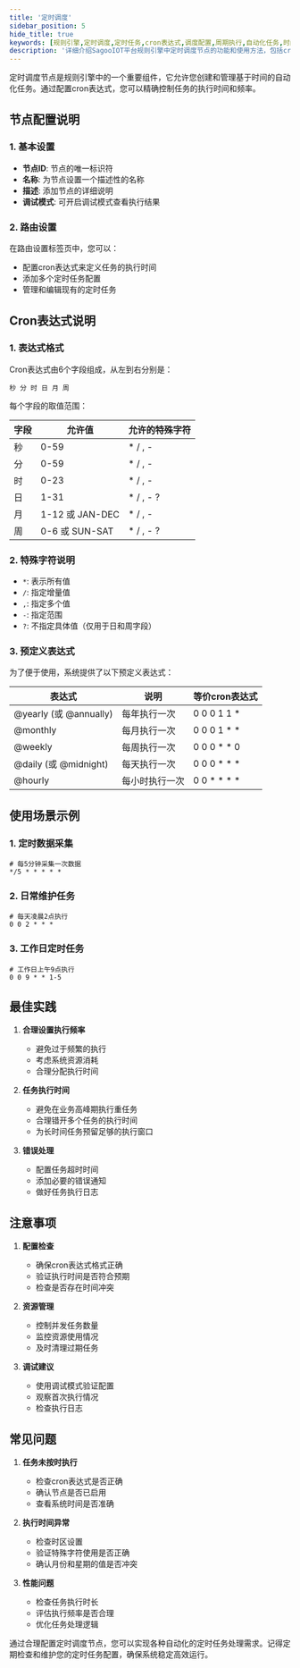 ```yaml
---
title: '定时调度'
sidebar_position: 5
hide_title: true
keywords: [规则引擎,定时调度,定时任务,cron表达式,调度配置,周期执行,自动化任务,时间触发,调度节点,定时器]
description: '详细介绍SagooIOT平台规则引擎中定时调度节点的功能和使用方法，包括cron表达式配置、调度规则、使用场景、最佳实践等内容，帮助用户实现自动化的定时任务处理。'
---
```



定时调度节点是规则引擎中的一个重要组件，它允许您创建和管理基于时间的自动化任务。通过配置cron表达式，您可以精确控制任务的执行时间和频率。

## 节点配置说明

### 1. 基本设置

- **节点ID**: 节点的唯一标识符
- **名称**: 为节点设置一个描述性的名称
- **描述**: 添加节点的详细说明
- **调试模式**: 可开启调试模式查看执行结果

### 2. 路由设置

在路由设置标签页中，您可以：

- 配置cron表达式来定义任务的执行时间
- 添加多个定时任务配置
- 管理和编辑现有的定时任务

## Cron表达式说明

### 1. 表达式格式

Cron表达式由6个字段组成，从左到右分别是：

```
秒 分 时 日 月 周
```

每个字段的取值范围：

| 字段     | 允许值          | 允许的特殊字符 |
|--------|--------------|----------|
| 秒      | 0-59         | * / , -   |
| 分      | 0-59         | * / , -   |
| 时      | 0-23         | * / , -   |
| 日      | 1-31         | * / , - ? |
| 月      | 1-12 或 JAN-DEC | * / , -   |
| 周      | 0-6 或 SUN-SAT | * / , - ? |

### 2. 特殊字符说明

- `*`: 表示所有值
- `/`: 指定增量值
- `,`: 指定多个值
- `-`: 指定范围
- `?`: 不指定具体值（仅用于日和周字段）

### 3. 预定义表达式

为了便于使用，系统提供了以下预定义表达式：

| 表达式                    | 说明       | 等价cron表达式      |
|------------------------|----------|-----------------|
| @yearly (或 @annually)  | 每年执行一次   | 0 0 0 1 1 *    |
| @monthly               | 每月执行一次   | 0 0 0 1 * *    |
| @weekly                | 每周执行一次   | 0 0 0 * * 0    |
| @daily (或 @midnight)   | 每天执行一次   | 0 0 0 * * *    |
| @hourly                | 每小时执行一次  | 0 0 * * * *    |

## 使用场景示例

### 1. 定时数据采集

```
# 每5分钟采集一次数据
*/5 * * * * *
```

### 2. 日常维护任务

```
# 每天凌晨2点执行
0 0 2 * * *
```

### 3. 工作日定时任务

```
# 工作日上午9点执行
0 0 9 * * 1-5
```

## 最佳实践

1. **合理设置执行频率**
   - 避免过于频繁的执行
   - 考虑系统资源消耗
   - 合理分配执行时间

2. **任务执行时间**
   - 避免在业务高峰期执行重任务
   - 合理错开多个任务的执行时间
   - 为长时间任务预留足够的执行窗口

3. **错误处理**
   - 配置任务超时时间
   - 添加必要的错误通知
   - 做好任务执行日志

## 注意事项

1. **配置检查**
   - 确保cron表达式格式正确
   - 验证执行时间是否符合预期
   - 检查是否存在时间冲突

2. **资源管理**
   - 控制并发任务数量
   - 监控资源使用情况
   - 及时清理过期任务

3. **调试建议**
   - 使用调试模式验证配置
   - 观察首次执行情况
   - 检查执行日志

## 常见问题

1. **任务未按时执行**
   - 检查cron表达式是否正确
   - 确认节点是否已启用
   - 查看系统时间是否准确

2. **执行时间异常**
   - 检查时区设置
   - 验证特殊字符使用是否正确
   - 确认月份和星期的值是否冲突

3. **性能问题**
   - 检查任务执行时长
   - 评估执行频率是否合理
   - 优化任务处理逻辑

通过合理配置定时调度节点，您可以实现各种自动化的定时任务处理需求。记得定期检查和维护您的定时任务配置，确保系统稳定高效运行。

